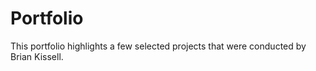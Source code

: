# Portfolio
This portfolio highlights a few selected projects that were conducted by Brian Kissell.
